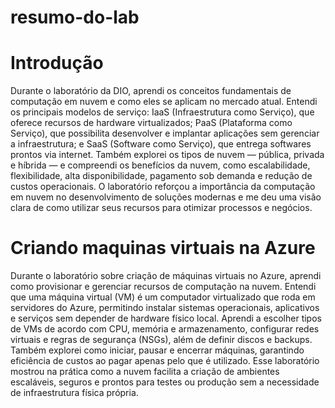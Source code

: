 # resumo-do-lab

# Introdução

Durante o laboratório da DIO, aprendi os conceitos fundamentais de computação em nuvem e como eles se aplicam no mercado atual. Entendi os principais modelos de serviço: IaaS (Infraestrutura como Serviço), que oferece recursos de hardware virtualizados; PaaS (Plataforma como Serviço), que possibilita desenvolver e implantar aplicações sem gerenciar a infraestrutura; e SaaS (Software como Serviço), que entrega softwares prontos via internet. Também explorei os tipos de nuvem — pública, privada e híbrida — e compreendi os benefícios da nuvem, como escalabilidade, flexibilidade, alta disponibilidade, pagamento sob demanda e redução de custos operacionais. O laboratório reforçou a importância da computação em nuvem no desenvolvimento de soluções modernas e me deu uma visão clara de como utilizar seus recursos para otimizar processos e negócios.

# Criando maquinas virtuais na Azure

Durante o laboratório sobre criação de máquinas virtuais no Azure, aprendi como provisionar e gerenciar recursos de computação na nuvem. Entendi que uma máquina virtual (VM) é um computador virtualizado que roda em servidores do Azure, permitindo instalar sistemas operacionais, aplicativos e serviços sem depender de hardware físico local. Aprendi a escolher tipos de VMs de acordo com CPU, memória e armazenamento, configurar redes virtuais e regras de segurança (NSGs), além de definir discos e backups. Também explorei como iniciar, pausar e encerrar máquinas, garantindo eficiência de custos ao pagar apenas pelo que é utilizado. Esse laboratório mostrou na prática como a nuvem facilita a criação de ambientes escaláveis, seguros e prontos para testes ou produção sem a necessidade de infraestrutura física própria.
